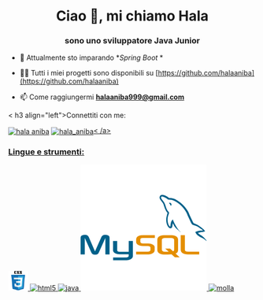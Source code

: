 <h1 align="center">Ciao 👋, mi chiamo Hala</h1>
<h3 align="center">sono uno sviluppatore Java Junior</h3>

- 🌱 Attualmente sto imparando **Spring Boot* *

- 👨‍💻 Tutti i miei progetti sono disponibili su [https://github.com/halaaniba](https://github.com/halaaniba)

- 📫 Come raggiungermi **halaaniba999@gmail.com**

< h3 align="left">Connettiti con me:</h3>
<p align="left">
<a href="https://linkedin.com/in/hala aniba" target="blank"><img align ="center" src="https://raw.githubusercontent.com/rahuldkjain/github-profile-readme-generator/master/src/images/icons/Social/linked-in-alt.svg" alt="hala aniba " altezza="30" larghezza="40" /></a>
<a href="https://instagram.com/hala_aniba" target="blank"><img align="center" src="https: //raw.githubusercontent.com/rahuldkjain/github-profile-readme-generator/master/src/images/icons/Social/instagram.svg" alt="hala_aniba" Height="30" width="40" />< /a>
</p>

<h3 align="left">Lingue e strumenti:</h3>
<p align="left"> <a href="https://www.w3schools.com/css/" target ="_blank" rel="noreferrer"> <img src="https://raw.githubusercontent.com/devicons/devicon/master/icons/css3/css3-original-wordmark.svg" alt="css3" width= "40" Height="40"/> </a> <a href="https://www.w3.org/html/" target="_blank" rel="noreferrer"> <img src="https: //raw.githubusercontent.com/devicons/devicon/master/icons/html5/html5-original-wordmark.svg" alt="html5" larghezza="40" altezza="40"/> </a> <a href ="https://www.java.com" target="_blank" rel="noreferrer"> <img src="https://raw.githubusercontent.com/devicons/devicon/master/icons/java/java- originali.svg" alt="java" larghezza="40" altezza="40"/> </a> <a href="https://www.mysql.com/" target="_blank" rel="noreferrer "> <img src="https://raw.githubusercontent.com/devicons/devicon/master/icons/mysql/mysql-original-wordmark.svg" alt="mysql" larghezza="40" altezza="40" /> </a> <a href="https://spring.io/" target="_blank" rel="noreferrer"> <img src="https://www.vettorelogo.zone/logos/springio/ icona-springio.svg" alt="molla" larghezza="40" altezza="40"/> </a> </p>
